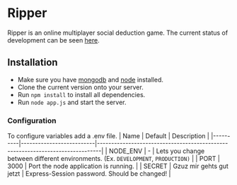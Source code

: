 # Ripper

Ripper is an online multiplayer social deduction game. The current status of development can be seen [here](https://ripperitin.herokuapp.com/).

## Installation

 - Make sure you have [mongodb](https://docs.mongodb.com/manual/installation/) and [node](https://nodejs.org/en/) installed. 
 - Clone the current version onto your server.
 - Run `npm install` to install all dependencies.
 - Run `node app.js` and start the server.
 
 ### Configuration
To configure variables add a .env file.
| Name     | Default                  | Description                                                                   |
|----------|--------------------------|-------------------------------------------------------------------------------|
| NODE_ENV | -                        | Lets you change between different environments. (Ex. `DEVELOPMENT`, `PRODUCTION)` |
| PORT     | 3000                     | Port the node application is running.                                         |
| SECRET   | Gzuz mir gehts gut jetzt | Express-Session password. Should be changed!                                  |
